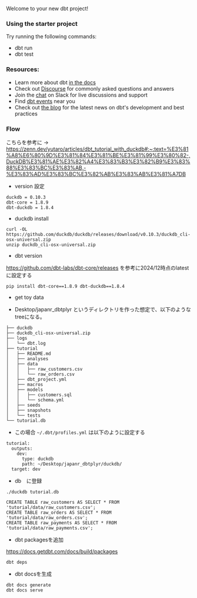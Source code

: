 Welcome to your new dbt project!

### Using the starter project

Try running the following commands:
- dbt run
- dbt test


### Resources:
- Learn more about dbt [in the docs](https://docs.getdbt.com/docs/introduction)
- Check out [Discourse](https://discourse.getdbt.com/) for commonly asked questions and answers
- Join the [chat](https://community.getdbt.com/) on Slack for live discussions and support
- Find [dbt events](https://events.getdbt.com) near you
- Check out [the blog](https://blog.getdbt.com/) for the latest news on dbt's development and best practices

### Flow

こちらを参考に
-> https://zenn.dev/yutaro/articles/dbt_tutorial_with_duckdb#:~:text=%E3%81%A8%E6%80%9D%E3%81%84%E3%81%BE%E3%81%99%E3%80%82-,DuckDB%E3%81%AE%E3%82%A4%E3%83%B3%E3%82%B9%E3%83%88%E3%83%BC%E3%83%AB,-%E3%83%AD%E3%83%BC%E3%82%AB%E3%83%AB%E3%81%A7DB

- version 設定 

```
duckdb = 0.10.3
dbt-core = 1.8.9
dbt-duckdb = 1.8.4
```

- duckdb install

```
curl -OL https://github.com/duckdb/duckdb/releases/download/v0.10.3/duckdb_cli-osx-universal.zip
unzip duckdb_cli-osx-universal.zip
```

- dbt version

https://github.com/dbt-labs/dbt-core/releases を参考に2024/12時点のlatestに設定する

```
pip install dbt-core==1.8.9 dbt-duckdb==1.8.4
```

- get toy data

- Desktop/japanr_dbtplyr というディレクトリを作った想定で、以下のようなtreeになる。

```
├── duckdb
├── duckdb_cli-osx-universal.zip
├── logs
│   └── dbt.log
├── tutorial
│   ├── README.md
│   ├── analyses
│   ├── data
│   │   ├── raw_customers.csv
│   │   └── raw_orders.csv
│   ├── dbt_project.yml
│   ├── macros
│   ├── models
│   │   ├── customers.sql
│   │   └── schema.yml
│   ├── seeds
│   ├── snapshots
│   └── tests
└── tutorial.db
```

- この場合 `~/.dbt/profiles.yml` は以下のように設定する

```
tutorial:
  outputs:
    dev:
      type: duckdb
      path: ~/Desktop/japanr_dbtplyr/duckdb/
  target: dev
  ````


  - db　に登録

```
./duckdb tutorial.db

CREATE TABLE raw_customers AS SELECT * FROM 'tutorial/data/raw_customers.csv';
CREATE TABLE raw_orders AS SELECT * FROM 'tutorial/data/raw_orders.csv';
CREATE TABLE raw_payments AS SELECT * FROM 'tutorial/data/raw_payments.csv';

```


- dbt packagesを追加

https://docs.getdbt.com/docs/build/packages

```
dbt deps
```

- dbt docsを生成

```
dbt docs generate
dbt docs serve
```